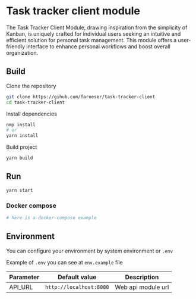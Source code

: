 # Task tracker client module

The Task Tracker Client Module, drawing inspiration from the simplicity of Kanban, is uniquely crafted for
individual users seeking an intuitive and efficient solution for personal task management. This module offers a
user-friendly interface to enhance personal workflows and boost overall organization.

## Build

Clone the repository

```bash
git clone https://gihub.com/farneser/task-tracker-client
cd task-tracker-client
```

Install dependencies

```bash
nmp install
# or
yarn install
```

Build project

```bash
yarn build
```

## Run

```bash
yarn start
```

### Docker compose

```yml
# here is a docker-compose example
```

## Environment

You can configure your environment by system environment or `.env`

Example of `.env` you can see at `env.example` file

| Parameter | Default value           | Description        |
|-----------|-------------------------|--------------------|
| API_URL   | `http://localhost:8080` | Web api module url |
